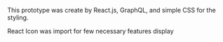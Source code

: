 This prototype was create by React.js, GraphQL, and simple CSS for the styling.

React Icon was import for few necessary features display
